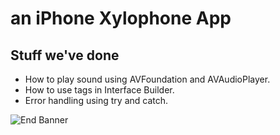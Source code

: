 

# an iPhone Xylophone App

## Stuff we've done
- How to play sound using AVFoundation and AVAudioPlayer.
- How to use tags in Interface Builder.
- Error handling using try and catch.

![End Banner](Documentation/readme-end-banner.png)
